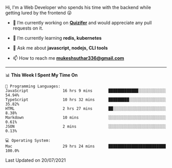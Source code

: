 Hi, I'm a Web Developer who spends his time with the backend while getting lured by the frontend 😜

- 🔭 I’m currently working on **[Quizifer](https://github.com/SutharMukesh/Quizifer/)** and would appreciate any pull requests on it.

- 🌱 I’m currently learning **redis, kubernetes**

- 💬 Ask me about **javascript, nodejs, CLI tools**

- 📫 How to reach me **mukeshsuthar336@gmail.com**

---
<!--START_SECTION:waka-->
📊 **This Week I Spent My Time On** 

```text
💬 Programming Languages: 
JavaScript               16 hrs 9 mins       █████████████░░░░░░░░░░░░   54.94% 
TypeScript               10 hrs 32 mins      █████████░░░░░░░░░░░░░░░░   35.82% 
HTML                     2 hrs 27 mins       ██░░░░░░░░░░░░░░░░░░░░░░░   8.38% 
Markdown                 10 mins             ░░░░░░░░░░░░░░░░░░░░░░░░░   0.61% 
JSON                     2 mins              ░░░░░░░░░░░░░░░░░░░░░░░░░   0.13%

💻 Operating System: 
Mac                      29 hrs 24 mins      █████████████████████████   100.0%

```


 Last Updated on 20/07/2021
<!--END_SECTION:waka-->

